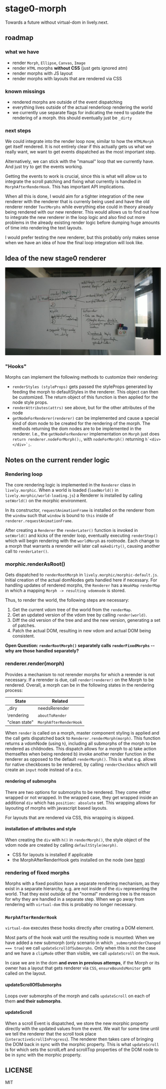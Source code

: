 # stage0-morph

Towards a future without virtual-dom in lively.next.

## roadmap

### what we have

- render `Morph`, `Ellipse`, `Canvas`, `Image`
- render `HTML` morphs **without CSS** (just gets ignored atm)
- render morphs with JS layout
- render morphs with layouts that are rendered via CSS

### known missings

- rendered morphs are outside of the event dispatching
- everything lives outside of the actual renderloop rendering the world
- we currently use separate flags for indicating the need to update the rendering of a morph. this should eventually just be `_dirty`

### next steps

We could integrate into the render loop now, similar to how the `HTMLMorph` get itself rendered. It is not entirely clear if this actually gets us what we really want, we want to get events dispatched as the most important step.

Alternatively, we can stick with the "manual" loop that we currently have. And just try to get the events working.

Getting the events to work is crucial, since this is what will allow us to integrate the scroll patching and fixing what currently is handled in `MorphAfterRenderHook`. This has important API implications.

When all this is done, I would aim for a tighter integration of the new renderer with the renderer that is currenly being used and have the old renderer render `TextMorphs` while everything else could in theory already being rendered with our new renderer. This would allows us to find out how to integrate the new renderer in the loop logic and also find out more problems in the already existing render logic before dumping huge amounts of time into rendering the text layouts.

I would prefer testing the new renderer, but this probably only makes sense when we have an idea of how the final loop integration will look like.

## Idea of the new stage0 renderer

![](img/loop.jpg)

### "Hooks"

Morphs can implement the following methods to customize their rendering:

- `renderStyles (styleProps)` gets passed the styleProps generated by feeding the morph to defaultStyles in the renderer. This object can then be customized. The return object of this function is then applied for the node style props.
- `renderAttributes(attrs)` see above, but for the other attributes of the node
- `getNodeForRenderer(renderer)` can be implemented and cause a special kind of dom node to be created for the rendering of the morph. The methods returning the dom nodes are to be implemented in the renderer. I.e., the `getNodeForRenderer` implementation on `Morph` just does `return renderer.nodeForMorph();`, with `nodeForMorph()` returning ``h`<div></div>`;``.

## Notes on the current render logic

### Rendering loop

The core rendering logic is implemented in the `Renderer` class in `lively.morphic`. When a world is loaded (`loadWorld()` in `lively.morphic/world-loading.js`) a Renderer is installed by calling `setWorld()` on the morphic environment.

In its constructor, `requestAnimationFrame` is installed on the renderer from the `window` such that `window` is bound to `this` inside of `renderer.requestAnimationFrame`.

After creating a `Renderer` the `renderLater()` function is invoked in `setWorld()` and kicks of the render loop, eventually executing `renderStep()` which will begin rendering with the `worldMorph` as rootnode. Each change to a morph that warrants a rerender will later call `makeDirty()`, causing another call to `renderLater()`.

### morphic.renderAsRoot()

Gets dispatched to `renderRootMorph` in `lively.morphic/morphic-default.js`. Initial creation of the actual domNodes gets handled here if necessary. For handling updates of rendered morphs, the `Renderer` has a `WeakMap` `renderMap` in which a mapping `Morph -> resulting vdomnode` is stored.

Thus, to render the world, the following steps are necessary:

1. Get the current vdom tree of the world from the `renderMap`.
2. Get an updated version of the vdom tree by calling `render(world)`.
3. Diff the old version of the tree and and the new version, generating a set of patches.
4. Patch the actual DOM, resulting in new vdom and actual DOM being consistent.

**Open Question: `renderRootMorph()` separately calls `renderFixedMorphs` -- why are those handled separately?**

### renderer.render(morph)

Provides a mechanism to not rerender morphs for which a rerender is not necessary. If a rerender is due, call `render(renderer)` on the Morph to be rendered. Overall, a morph can be in the following states in the rendering process:

| State      | Related      |
| ----------- | ----------- |
|\_diry|needsRerender|
|\rendering|`aboutToRender`|
|"clean state"|`MorphAfterRenderHook`|

When `render` is called on a morph, master component styling is applied and the call gets dispatched back to `Renderer.renderMorph(morph)`. This function returns a vdomNode (using `h`), including all submorphs of the morph to be rendered as childnodes. This dispatch allows for a morph to a) take action themselfes when being rendered b) invoke another render function in the renderer as opposed to the default `renderMorph()`. This is what e.g. allows for native checkboxes to be rendered, by calling `renderCheckbox` which will create an `input` node instead of a `div`.

#### rendering of submorphs

There are two options for submorphs to be rendered. They come either wrapped or not wrapped. In the wrapped case, they get wrapped inside an additional `div` which has `position: absolute` set. This wrapping allows for layouting of morphs with javascript based layouts.

For layouts that are rendered via CSS, this wrapping is skipped.

#### installation of attributes and style

When creating the `div` with `h()` in `renderMorph()`, the style object of the vdom node are created by calling `defaultStyle(morph)`.

- CSS for layouts is installed if applicable
- the MorphAfterRenderHook gets installed on the node (see [here](https://github.com/Matt-Esch/virtual-dom/blob/dcb8a14e96a5f78619510071fd39a5df52d381b7/docs/hooks.md))

### rendering of fixed morphs

Morphs with a fixed position have a separate rendering mechanism, as they exist in a separate hierarchy, e.g. are not inside of the `div` representing the world.
That they exist outside of the "normal" rendering tree is the reason for why they are handled in a separate step.
When we go away from rendering with `virtual-dom` this is probably no longer necessary.

### `MorphAfterRenderHook`

`virtual-dom` executes these hooks directly after creating a DOM element.

Most parts of the hook wait until the resulting node is mounted:
When we have added a new submorph (only scenario in which `_submorphOrderChanged === true`) we call `updateScrollOfSubmorphs`. Only when this is not the case and we have a `clipMode` other than visible, we call `updateScroll` on the `Hook`. 

In case we are in the dom **and even in previous attemps**, if the Morph or its owner has a layout that gets renderer via `CSS`, `ensureBoundsMonitor` gets called on the layout.

#### updateScrollOfSubmorphs

Loops over submorphs of the morph and calls `updateScroll` on each of them **and their submorphs**.
#### updateScroll

When a scroll Event is dispatched, we store the new morphic property directly with the updated values from the event. We wait for some time until we tell the renderer that the scroll took place (`interactiveScrollInProgress`). The renderer then takes care of bringing the DOM back in sync with the morphic property.
This is what `updateScroll` is for which sets the scrollLeft and scrollTop properties of the DOM node to be in sync with the morphic property.

## LICENSE

MIT
